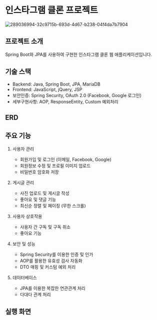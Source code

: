 # 인스타그램 클론 프로젝트

![289036994-32c9715b-693d-4d67-b238-04f4da7b7904](https://github.com/user-attachments/assets/301036db-8f9f-4d5a-9743-2750f2a06a74)


## 프로젝트 소개
Spring Boot와 JPA를 사용하여 구현한 인스타그램 클론 웹 애플리케이션입니다.


## 기술 스택
- Backend: Java, Spring Boot, JPA, MariaDB
- Frontend: JavaScript, jQuery, JSP
- 보안인증: Spring Security, OAuth 2.0 (Facebook, Google 로그인)
- 세부구현사항: AOP, ResponseEntity, Custom 예외처리


## ERD


## 주요 기능
1. 사용자 관리
   - 회원가입 및 로그인 (이메일, Facebook, Google)
   - 회원정보 수정 및 프로필 이미지 업로드
   - 비밀번호 암호화 저장
   
2. 게시글 관리
   - 사진 업로드 및 게시글 작성
   - 좋아요 및 댓글 기능
   - 최신순 정렬 및 페이징 (무한 스크롤)

3. 사용자 상호작용
   - 사용자 간 구독 및 구독 취소
   - 좋아요 기능

4. 보안 및 성능
   - Spring Security를 이용한 인증 및 인가
   - AOP를 활용한 유효성 검사 자동화
   - DTO 매핑 및 커스텀 예외 처리

5. 데이터베이스
   - JPA를 이용한 복잡한 연관관계 처리
   - 다대다 관계 처리


## 실행 화면


